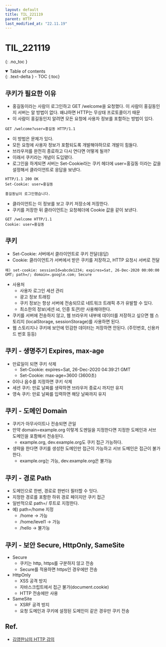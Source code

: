 ```yaml
---
layout: default
title: TIL_221119
parent: HTTP
last_modified_at: "22.11.19"
---
```


# TIL_221119
{: .no_toc }

<details open markdown="block">
  <summary>
    Table of contents
  </summary>
  {: .text-delta }
- TOC
{:toc}
</details>

## 쿠키가 필요한 이유
- 홍길동이라는 사람이 로그인하고 GET /welcome을 요청했다. 이 사람이 홍길동인지 서버는 알 방법이 없다. 왜냐하면 HTTP는 무상태 프로토콜이기 때문
- 이 사람이 홍길동인지 알려면 모든 요청에 사용자 정보를 포함하는 방법이 있다.

```text
GET /welcome?user=홍길동 HTTP/1.1
```

- 이 방법은 문제가 있다.
- 모든 요청에 사용자 정보가 포함되도록 개발해야하므로 개발이 힘들다.
- 브라우저를 완전히 종료하고 다시 연다면 어떻게 될까?
- 이래서 쿠키라는 개념이 도입됐다.
- 로그인을 하게되면 서버는 Set-Cookie라는 쿠키 헤더에 user=홍길동 이라는 값을 설정해서 클라이언트로 응답을 보낸다.

```text
HTTP/1.1 200 OK 
Set-Cookie: user=홍길동

홍길동님이 로그인했습니다.
```

- 클라이언트는 이 정보를 보고 쿠키 저장소에 저장한다.
- 쿠키를 저장한 뒤 클라이언트는 요청헤더에 Cookie 값을 같이 보낸다.

```text
GET /welcome HTTP/1.1 
Cookie: user=홍길동
```

## 쿠키
- Set-Cookie: 서버에서 클라이언트로 쿠키 전달(응답)
- Cookie: 클라이언트가 서버에서 받은 쿠키를 저장하고, HTTP 요청시 서버로 전달

```text
예) set-cookie: sessionId=abcde1234; expires=Sat, 26-Dec-2020 00:00:00 GMT; path=/; domain=.google.com; Secure
```
- 사용처
  - 사용자 로그인 세션 관리
  - 광고 정보 트래킹
  - 쿠키 정보는 항상 서버에 전송되므로 네트워크 트래픽 추가 유발할 수 있다.
  - 최소한의 정보(세션 id, 인증 토큰)만 사용해야한다.
- 쿠키를 서버에 전송하지 않고, 웹 브라우저 내부에 데이터를 저장하고 싶으면 웹 스토리지 (localStorage, sessionStorage)를 사용하면 된다.
- 웹 스토리지나 쿠키에 보안에 민감한 데이터는 저장하면 안된다. (주민번호, 신용카드 번호 등등)

## 쿠키 - 생명주기 Expires, max-age
- 만료일이 되면 쿠키 삭제
  - Set-Cookie: expires=Sat, 26-Dec-2020 04:39:21 GMT
  - Set-Cookie: max-age=3600 (3600초)
- 0이나 음수를 지정하면 쿠키 삭제
- 세션 쿠키: 만료 날짜를 생략하면 브라우저 종료시 까지만 유지 
- 영속 쿠키: 만료 날짜를 입력하면 해당 날짜까지 유지

## 쿠키 - 도메인 Domain
- 쿠키가 아무사이트나 전송되면 큰일
- 만약 domain=example.org 이렇게 도멘일을 지정한다면 지정한 도메인과 서브 도메인을 포함해서 전송된다.
  - example.org, dev.example.org도 쿠키 접근 가능하다.
- 생략을 한다면 쿠키를 생성한 도메인만 접근이 가능하고 서브 도메인은 접근이 불가한다.
  - example.org는 가능, dev.example.org은 불가능

## 쿠키 - 경로 Path
- 도메인으로 한번, 경로로 한번더 필터할 수 잇다.
- 지정한 경로를 포함한 하위 경로 페이지만 쿠키 접근
- 일반적으로 path=/ 루트로 지정한다.
- 예) path=/home 지정
  - /home -> 가능 
  - /home/level1 -> 가능 
  - /hello -> 불가능

## 쿠키 - 보안 Secure, HttpOnly, SameSite
- Secure
  - 쿠키는 http, https를 구분하지 않고 전송
  - Secure를 적용하면 https인 경우에만 전송 
- HttpOnly
  - XSS 공격 방지
  - 자바스크립트에서 접근 불가(document.cookie)
  - HTTP 전송에만 사용
- SameSite
  - XSRF 공격 방지
  - 요청 도메인과 쿠키에 설정된 도메인이 같은 경우만 쿠키 전송

## Ref.
- <a href="https://www.inflearn.com/course/http-%EC%9B%B9-%EB%84%A4%ED%8A%B8%EC%9B%8C%ED%81%AC/dashboard">김영한님의 HTTP 강의</a>
